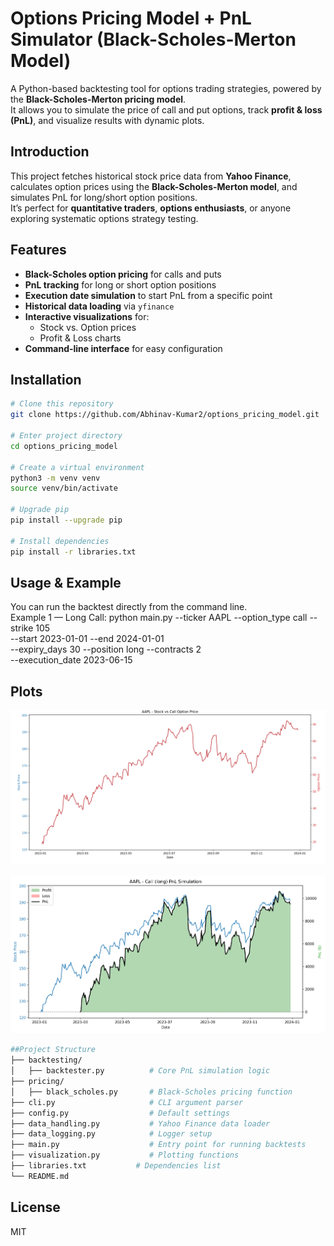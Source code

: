 # Options Pricing Model + PnL Simulator (Black-Scholes-Merton Model)

A Python-based backtesting tool for options trading strategies, powered by the **Black-Scholes-Merton pricing model**.  
It allows you to simulate the price of call and put options, track **profit & loss (PnL)**, and visualize results with dynamic plots.

## Introduction
This project fetches historical stock price data from **Yahoo Finance**, calculates option prices using the **Black-Scholes-Merton model**, and simulates PnL for long/short option positions.  
It’s perfect for **quantitative traders**, **options enthusiasts**, or anyone exploring systematic options strategy testing.


## Features
- **Black-Scholes option pricing** for calls and puts
- **PnL tracking** for long or short option positions
- **Execution date simulation** to start PnL from a specific point
- **Historical data loading** via `yfinance`
- **Interactive visualizations** for:
  - Stock vs. Option prices
  - Profit & Loss charts
- **Command-line interface** for easy configuration

## Installation
```bash
# Clone this repository
git clone https://github.com/Abhinav-Kumar2/options_pricing_model.git

# Enter project directory
cd options_pricing_model

# Create a virtual environment
python3 -m venv venv
source venv/bin/activate 

# Upgrade pip
pip install --upgrade pip

# Install dependencies
pip install -r libraries.txt
```

## Usage & Example
You can run the backtest directly from the command line.  
Example 1 — Long Call:
python main.py --ticker AAPL --option_type call --strike 105 \
    --start 2023-01-01 --end 2024-01-01 \
    --expiry_days 30 --position long --contracts 2 \
    --execution_date 2023-06-15

## Plots
![alt text](<Screenshot 2025-08-03 231922.png>)

![alt text](<Screenshot 2025-08-03 232024.png>)

```bash
##Project Structure
├── backtesting/
│   ├── backtester.py          # Core PnL simulation logic
├── pricing/
│   ├── black_scholes.py       # Black-Scholes pricing function
├── cli.py                     # CLI argument parser
├── config.py                  # Default settings
├── data_handling.py           # Yahoo Finance data loader
├── data_logging.py            # Logger setup
├── main.py                    # Entry point for running backtests
├── visualization.py           # Plotting functions
├── libraries.txt           # Dependencies list
└── README.md                 

```
## License
MIT

